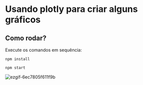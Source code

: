 # Usando plotly para criar alguns gráficos
## Como rodar?
Execute os comandos em sequência:
```
npm install

npm start
```

![ezgif-6ec7805f611f9b](https://github.com/user-attachments/assets/c7c2e5b1-9d16-4d8f-ba78-73c74b1dbabf)

